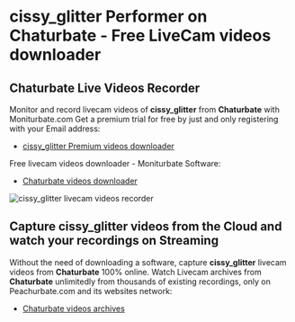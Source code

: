 # cissy_glitter Performer on Chaturbate - Free LiveCam videos downloader

## Chaturbate Live Videos Recorder

Monitor and record livecam videos of **cissy_glitter** from **Chaturbate** with Moniturbate.com
Get a premium trial for free by just and only registering with your Email address:
* [cissy_glitter Premium videos downloader](https://moniturbate.com/request-demo-licence-key.html)

Free livecam videos downloader - Moniturbate Software:
* [Chaturbate videos downloader](https://moniturbate.com/moniturbate-download-software.html)

![cissy_glitter livecam videos recorder](https://peachurnet.com/templates/moniturbate-software.png)


## Capture cissy_glitter videos from the Cloud and watch your recordings on Streaming

Without the need of downloading a software, capture **cissy_glitter** livecam videos from **Chaturbate** 100% online.
Watch Livecam archives from **Chaturbate** unlimitedly from thousands of existing recordings, only on Peachurbate.com and its websites network:
* [Chaturbate videos archives](https://peachurnet.com/)